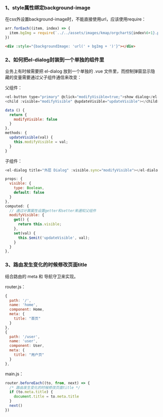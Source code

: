 ### 1、style属性绑定background-image
在css外设置background-image时，不能直接使用url，应该使用require：
```js
arr.forEach((item, index) => {
  item.bgImg = require(`../../assets/images/kmap/orgchart${index%6+1}.png`);
})
```

```html
<div :style="{backgroundImage: 'url(' + bgImg + ')'}"></div>
```

### 2、如何把el-dialog封装到一个单独的组件里
业务上有时候需要把 el-dialog 放到一个单独的 .vue 文件里，而控制弹窗显示隐藏的变量需要通过父子组件通信来改变：

父组件：
```js
<el-button type="primary" @click="modifyVisible=true;">show dialog</el-button>
<child :visible="modifyVisible" @updateVisible="updateVisible"></child>

data () {
  return {
    modifyVisible: false
  }
},
methods: {
  updateVisible(val) {
    this.modifyVisible = val;
  }
}
```

子组件： 
```js
<el-dialog title="外层 Dialog" :visible.sync="modifyVisible"></el-dialog>

props: {
  visible: {
    type: Boolean,
    default: false
  }
},
computed: {
  // 通过计算属性设置getter和setter来通知父组件
  modifyVisible: {
    get() {
      return this.visible;
    },
    set(val) {
      this.$emit('updateVisible', val);
    }
  }
},
```

### 3、路由发生变化的时候修改页面title
结合路由的 meta 和 导航守卫来实现。

router.js：
```js
{
  path: '/',
  name: 'home',
  component: Home,
  meta: {
    title: "首页"
  }
},
{
  path: '/user',
  name: 'user',
  component: User,
  meta: {
    title: "用户页"
  }
},
```

main.js：
```js
router.beforeEach((to, from, next) => {
  /* 路由发生变化的时候修改页面title */
  if (to.meta.title) {
    document.title = to.meta.title
  }
  next()
})
```
